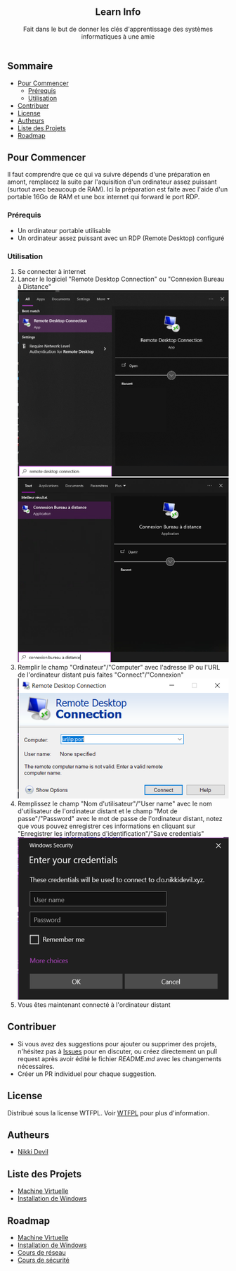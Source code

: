 <br/>
<p align="center">
  <h2 align="center">Learn Info</h2>
  <p align="center">
    Fait dans le but de donner les clés d'apprentissage des systèmes informatiques à une amie
    <br/>
    <br/>
  </p>
</p>

## Sommaire

* [Pour Commencer](#Pour-Commencer)
  * [Prérequis](#Prérequis)
  * [Utilisation](#Utilisation)
* [Contribuer](#Contribuer)
* [License](#License)
* [Autheurs](#Autheurs)
* [Liste des Projets](#Liste-des-Projets)
* [Roadmap](#Roadmap)

## Pour Commencer

Il faut comprendre que ce qui va suivre dépends d'une préparation en amont, remplacez la suite par l'aquisition d'un ordinateur assez puissant (surtout avec beaucoup de RAM). Ici la préparation est faite avec l'aide d'un portable 16Go de RAM et une box internet qui forward le port RDP.

### Prérequis

* Un ordinateur portable utilisable
* Un ordinateur assez puissant avec un RDP (Remote Desktop) configuré

### Utilisation

1. Se connecter à internet
2. Lancer le logiciel "Remote Desktop Connection" ou "Connexion Bureau à Distance"
</br>![Remote Desktop Connection en](https://github.com/Nikki-Devil/LearnInfo/blob/main/Img/RDP_en.png?raw=true)
</br>![Connexion Bureau à Distance fr](https://github.com/Nikki-Devil/LearnInfo/blob/main/Img/RDP_fr.png?raw=true)
3. Remplir le champ "Ordinateur"/"Computer" avec l'adresse IP ou l'URL de l'ordinateur distant puis faites "Connect"/"Connexion"
</br>![Remote Desktop Connection connect](https://github.com/Nikki-Devil/LearnInfo/blob/main/Img/RDP_connect.png?raw=true)
4. Remplissez le champ "Nom d'utilisateur"/"User name" avec le nom d'utilisateur de l'ordinateur distant et le champ "Mot de passe"/"Password" avec le mot de passe de l'ordinateur distant, notez que vous pouvez enregistrer ces informations en cliquant sur "Enregistrer les informations d'identification"/"Save credentials"
</br>![Connexion Bureau à Distance cred](https://github.com/Nikki-Devil/LearnInfo/blob/main/Img/RDP_cred.png?raw=true)
5. Vous êtes maintenant connecté à l'ordinateur distant

## Contribuer

* Si vous avez des suggestions pour ajouter ou supprimer des projets, n'hésitez pas à [Issues](https://github.com/Nikki-Devil/LearnInfo/issues) pour en discuter, ou créez directement un pull request après avoir édité le fichier *README.md* avec les changements nécessaires.
* Créer un PR individuel pour chaque suggestion.

## License

Distribué sous la license WTFPL. Voir [WTFPL](http://www.wtfpl.net/about/) pour plus d'information.

## Autheurs

* [Nikki Devil](https://github.com/Nikki-Devil/)

## Liste des Projets

* [Machine Virtuelle](/MachineVirtuelle/README.md)
* [Installation de Windows](/Windows/README.md)

## Roadmap

* [Machine Virtuelle](/MachineVirtuelle/README.md)
* [Installation de Windows](/Windows/README.md)
* [Cours de réseau](/Reseau/README.md)
* [Cours de sécurité](/Securite/README.md)
